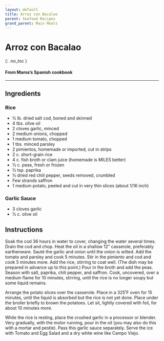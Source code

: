 ```yaml
---
layout: default
title: Arroz con Bacalao
parent: Seafood Recipes
grand_parent: Main Meals
---
```


# Arroz con Bacalao
{: .no_toc }
#### From Mama’s Spanish cookbook
---

## Ingredients
### Rice


<ul>
	<li>½ lb. dried salt cod, boned and skinned</li>
	<li>4 tbs. olive oil</li>
	<li>2 cloves garlic, minced</li>
	<li>2 medium onions, chopped</li>
	<li>1 medium tomato, chopped</li>
	<li>1 tbs. minced parsley</li>
	<li>2 pimientos, homemade or imported, cut in strips</li>
	<li>2 c. short-grain rice</li>
	<li>4 c. fish broth or clam juice (homemade is MILES better)</li>
	<li>½ c. peas, fresh or frozen</li>
	<li>½ tsp. paprika</li>
	<li>½ dried red chili pepper, seeds removed, crumbled</li>
	<li>Few strands saffron</li>
	<li>1 medium potato, peeled and cut in very thin slices (about 1/16 inch)</li>
</ul>

### Garlic Sauce


<ul>
	<li>3 cloves garlic</li>
	<li>½ c. olive oil</li>
</ul>

## Instructions
Soak the cod 36 hours in water to cover, changing the water several times. Drain the cod and chop. Heat the oil in a shallow 12” casserole, preferably earthenware. Sauté the garlic and onion until the onion is wilted. Add the tomato and parsley and cook 5 minutes. Stir in the pimiento and cod and cook 5 minutes more. Add the rice, stirring to coat well. (The dish may be prepared in advance up to this point.) Pour in the broth and add the peas. Season with salt, paprika, chili pepper, and saffron. Cook, uncovered, over a medium flame for 10 minutes, stirring, until the rice is no longer soupy but some liquid remains.

Arrange the potato slices over the casserole. Place in a 325˚F oven for 15 minutes, until the liquid is absorbed but the rice is not yet done. Place under the broiler briefly to brown the potatoes. Let sit, lightly covered with foil, for about 10 minutes more.

While the rice is resting, place the crushed garlic in a processor or blender. Very gradually, with the motor running, pour in the oil (you may also do this with a mortar and pestle). Pass this garlic sauce separately. Serve the ice with Tomato and Egg Salad and a dry white wine like Campo Viejo.
